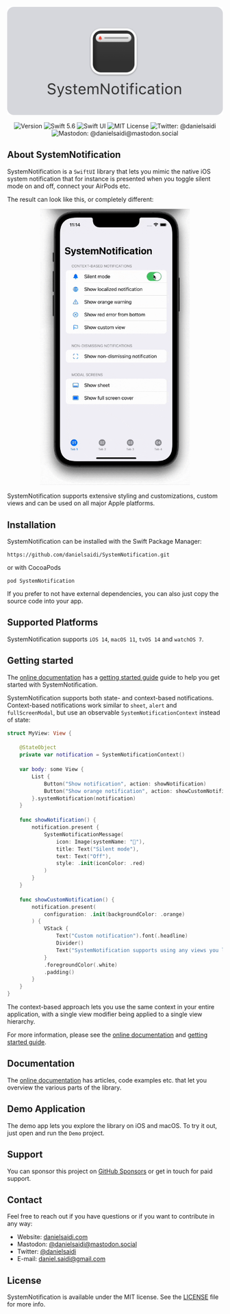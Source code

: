 <p align="center">
    <img src ="Resources/Logo_GitHub.png" alt="SystemNotification Logo" title="SystemNotification" width=600 />
</p>

<p align="center">
    <img src="https://img.shields.io/github/v/release/danielsaidi/SystemNotification?color=%2300550&sort=semver" alt="Version" />
    <img src="https://img.shields.io/badge/Swift-5.6-orange.svg" alt="Swift 5.6" />
    <img src="https://img.shields.io/badge/platform-SwiftUI-blue.svg" alt="Swift UI" title="Swift UI" />
    <img src="https://img.shields.io/github/license/danielsaidi/SystemNotification" alt="MIT License" />
    <img src="https://img.shields.io/twitter/url?label=Twitter&style=social&url=https%3A%2F%2Ftwitter.com%2Fdanielsaidi" alt="Twitter: @danielsaidi" title="Twitter: @danielsaidi" />
    <img src="https://img.shields.io/mastodon/follow/000253346?label=mastodon&style=social" alt="Mastodon: @danielsaidi@mastodon.social" title="Mastodon: @danielsaidi@mastodon.social" />
</p>



## About SystemNotification

SystemNotification is a `SwiftUI` library that lets you mimic the native iOS system notification that for instance is presented when you toggle silent mode on and off, connect your AirPods etc. 

The result can look like this, or completely different:

<p align="center">
    <img src="Resources/Demo.gif" width=350 />
</p>

SystemNotification supports extensive styling and customizations, custom views and can be used on all major Apple platforms.



## Installation

SystemNotification can be installed with the Swift Package Manager:

```
https://github.com/danielsaidi/SystemNotification.git
```

or with CocoaPods

```
pod SystemNotification
```

If you prefer to not have external dependencies, you can also just copy the source code into your app.



## Supported Platforms

SystemNotification supports `iOS 14`, `macOS 11`, `tvOS 14` and `watchOS 7`.



## Getting started

The [online documentation][Documentation] has a [getting started guide][Getting-Started] guide to help you get started with SystemNotification.

SystemNotification supports both state- and context-based notifications. Context-based notifications work similar to `sheet`, `alert` and `fullScreenModal`, but use an observable `SystemNotificationContext` instead of state:

```swift
struct MyView: View {

    @StateObject 
    private var notification = SystemNotificationContext()

    var body: some View {
        List {
            Button("Show notification", action: showNotification)
            Button("Show orange notification", action: showCustomNotification)
        }.systemNotification(notification)
    }
    
    func showNotification() {
        notification.present {
            SystemNotificationMessage(
                icon: Image(systemName: "􀋚"),
                title: Text("Silent mode"),
                text: Text("Off"),
                style: .init(iconColor: .red)
            )
        }
    }
    
    func showCustomNotification() {
        notification.present(
            configuration: .init(backgroundColor: .orange)
        ) {
            VStack {
                Text("Custom notification").font(.headline)
                Divider()
                Text("SystemNotification supports using any views you like as notification messages.")
            }
            .foregroundColor(.white)
            .padding()
        }
    }
}
```

The context-based approach lets you use the same context in your entire application, with a single view modifier being applied to a single view hierarchy.

For more information, please see the [online documentation][Documentation] and [getting started guide][Getting-Started].



## Documentation

The [online documentation][Documentation] has articles, code examples etc. that let you overview the various parts of the library.



## Demo Application

The demo app lets you explore the library on iOS and macOS. To try it out, just open and run the `Demo` project.



## Support

You can sponsor this project on [GitHub Sponsors][Sponsors] or get in touch for paid support. 



## Contact

Feel free to reach out if you have questions or if you want to contribute in any way:

* Website: [danielsaidi.com][Website]
* Mastodon: [@danielsaidi@mastodon.social][Mastodon]
* Twitter: [@danielsaidi][Twitter]
* E-mail: [daniel.saidi@gmail.com][Email]



## License

SystemNotification is available under the MIT license. See the [LICENSE][License] file for more info.



[Email]: mailto:daniel.saidi@gmail.com
[Website]: https://www.danielsaidi.com
[Twitter]: https://www.twitter.com/danielsaidi
[Mastodon]: https://mastodon.social/@danielsaidi
[Sponsors]: https://github.com/sponsors/danielsaidi

[Documentation]: https://danielsaidi.github.io/SystemNotification/documentation/systemnotification/
[Getting-Started]: https://danielsaidi.github.io/SystemNotification/documentation/systemnotification/getting-started
[License]: https://github.com/danielsaidi/DeckKit/blob/master/LICENSE
